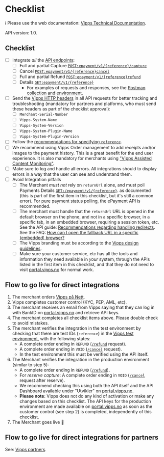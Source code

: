 <!-- START_METADATA
---
title: Checklist
sidebar_position: 40
---
END_METADATA -->

# Checklist

<!-- START_COMMENT -->

ℹ️ Please use the web documentation:
[Vipps Technical Documentation](https://vippsas.github.io/vipps-developer-docs/).

<!-- END_COMMENT -->

API version: 1.0.

## Checklist

- [ ] Integrate _all_ the [API endpoints][epayment-api-reference-url]:
  - [ ] Full and partial Capture [`POST:epayment/v1/{reference}/capture`][capture-payment-endpoint]
  - [ ] Cancel [`POST:epayment/v1/{reference}cancel`][cancel-payment-endpoint]
  - [ ] Full and partial Refund [`POST:epayment/v1/{reference}refund`][refund-payment-endpoint]
  - [ ] Details [`GET:epayment/v1/{reference}`][get-payment-endpoint]
    - For examples of requests and responses, see the [Postman collection](tools/vipps-epayment-api-postman-collection.json) and [environment](https://github.com/vippsas/vipps-developers/blob/master/tools/vipps-api-global-postman-environment.json).
- [ ] Send the [Vipps HTTP headers](https://vippsas.github.io/vipps-developer-docs/docs/vipps-developers/common-topics/http-headers)
      in all API requests for better tracking and troubleshooting
      (mandatory for partners and platforms, who must send these headers as part of the checklist approval):
  - [ ] `Merchant-Serial-Number`
  - [ ] `Vipps-System-Name`
  - [ ] `Vipps-System-Version`
  - [ ] `Vipps-System-Plugin-Name`
  - [ ] `Vipps-System-Plugin-Version`
- [ ] Follow the [recommendations for specifying `reference`](https://vippsas.github.io/vipps-developer-docs/docs/vipps-developers/common-topics/orderid).
- [ ] We recommend using Vipps Order management to add receipts and/or images to the payment history. This is a great benefit for the end user experience. It is also mandatory for merchants using
      ["Vipps Assisted Content Monitoring"](https://vippsas.github.io/vipps-developer-docs/docs/APIs/order-management-api/vipps-order-management-api#vipps-assisted-content-monitoring).
- [ ] Make sure to log and handle all errors.
       All integrations should to display errors in a way that the user can see and understand them.
- [ ] Avoid Integration pitfalls
  - [ ] The Merchant _must not_ rely on `returnUrl` alone, and must poll Payments Details [`GET:/epayment/v1/{reference}`][get-payment-endpoint].
        as documented (this is part of the first item in this checklist, but it's still a common error). For pure payment status polling, the ePayment API is recommended.
  - [ ] The merchant must handle that the `returnUrl` URL is opened in the default browser on the phone,
          and not in a specific browser, in a specific tab, in an embedded browser, requiring a session token, etc.
          See the API guide:
          [Recommendations regarding handling redirects](https://vippsas.github.io/vipps-developer-docs/docs/vipps-developers/common-topics/orderid).
          See the FAQ: [How can I open the fallback URL in a specific (embedded) browser?](https://vippsas.github.io/vipps-developer-docs/docs/vipps-developers/faqs/common-problems-faq#how-can-i-open-the-fallback-url-in-a-specific-embedded-browser)
  - [ ] The Vipps branding must be according to the
          [Vipps design guidelines](https://github.com/vippsas/vipps-design-guidelines).
  - [ ] Make sure your customer service, etc has all the tools and information they need
          available in _your_ system, through the APIs listed in the first item in this checklist,
          and that they do not need to visit
          [portal.vipps.no][portal-url]
          for normal work.

## Flow to go live for direct integrations

1. The merchant orders
   [Vipps på Nett](https://www.vipps.no/produkter-og-tjenester/bedrift/ta-betalt-paa-nett/ta-betalt-paa-nett/).
2. Vipps completes customer control (KYC, PEP, AML, etc).
3. The merchant receives an email from Vipps saying that they can log in with
   BankID on
   [portal.vipps.no][portal-url]
   and retrieve API keys.
4. The merchant completes all checklist items above.
   Please double check to avoid mistakes.
5. The merchant verifies the integration in the test environment by checking that
   there are test IDs (`reference`) in the
   [Vipps test environment](https://vippsas.github.io/vipps-developer-docs/docs/vipps-developers/test-environment),
   with the following states:
    - A complete order ending in `REFUND`
      ([`/refund`][refund-payment-endpoint] request).
    - A complete order ending in `VOID`
      ([`/cancel`][cancel-payment-endpoint] request).
    - In the test environment this must be verified using the API itself.
6. The Merchant verifies the integration in the production environment (similar to step 5):
    - A complete order ending in `REFUND`
      ([`/refund`][refund-payment-endpoint]).
    - For _reserve capture_: A complete order ending in `VOID`
      ([`/cancel`][cancel-payment-endpoint] request after reserve).
    - We recommend checking this using both the API itself and the API Dashboard available under "Utvikler" on
      [portal.vipps.no][portal-url].
    - **Please note:** Vipps does not do any kind of activation or make any changes based on this checklist.
      The API keys for the production environment are made available on
      [portal.vipps.no][portal-url]
      as soon as the customer control (see step 2) is completed, independently of this checklist.
7. The Merchant goes live 🎉

## Flow to go live for direct integrations for partners

See: [Vipps partners](https://vippsas.github.io/vipps-developer-docs/docs/vipps-partner).


[portal-url]: https://portal.vipps.no
[epayment-api-reference-url]: https://vippsas.github.io/vipps-developer-docs/api/epayment
[create-payment-endpoint]: https://vippsas.github.io/vipps-developer-docs/api/epayment#tag/CreatePayments/operation/createPayment
[get-payment-endpoint]: https://vippsas.github.io/vipps-developer-docs/api/epayment#tag/QueryPayments/operation/getPayment
[get-payment-event-log-endpoint]: https://vippsas.github.io/vipps-developer-docs/api/epayment#tag/QueryPayments/operation/getPaymentEventLog
[cancel-payment-endpoint]: https://vippsas.github.io/vipps-developer-docs/api/epayment#tag/AdjustPayments/operation/cancelPayment
[capture-payment-endpoint]: https://vippsas.github.io/vipps-developer-docs/api/epayment#tag/AdjustPayments/operation/capturePayment
[refund-payment-endpoint]: https://vippsas.github.io/vipps-developer-docs/api/epayment#tag/AdjustPayments/operation/refundPayment
[adjust-authorization-endpoint]: https://vippsas.github.io/vipps-developer-docs/api/epayment#tag/AdjustPayments/operation/adjustAuthorization
[force-approve-endpoint]: https://vippsas.github.io/vipps-developer-docs/api/epayment#tag/ForceApprove/operation/forceApprove